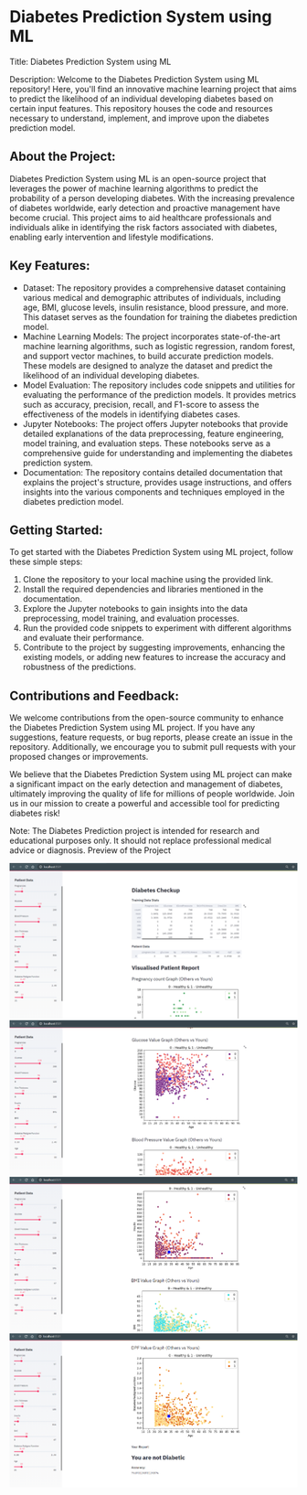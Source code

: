 # Diabetes Prediction System using ML
Title: Diabetes Prediction System using ML


Description:
Welcome to the Diabetes Prediction System using ML repository! Here, you'll find an innovative machine learning project that aims to predict the likelihood of an individual developing diabetes based on certain input features. This repository houses the code and resources necessary to understand, implement, and improve upon the diabetes prediction model.

## About the Project:
Diabetes Prediction System using ML is an open-source project that leverages the power of machine learning algorithms to predict the probability of a person developing diabetes. With the increasing prevalence of diabetes worldwide, early detection and proactive management have become crucial. This project aims to aid healthcare professionals and individuals alike in identifying the risk factors associated with diabetes, enabling early intervention and lifestyle modifications.

## Key Features:
- Dataset: The repository provides a comprehensive dataset containing various medical and demographic attributes of individuals, including age, BMI, glucose levels, insulin resistance, blood pressure, and more. This dataset serves as the foundation for training the diabetes prediction model.
- Machine Learning Models: The project incorporates state-of-the-art machine learning algorithms, such as logistic regression, random forest, and support vector machines, to build accurate prediction models. These models are designed to analyze the dataset and predict the likelihood of an individual developing diabetes.
- Model Evaluation: The repository includes code snippets and utilities for evaluating the performance of the prediction models. It provides metrics such as accuracy, precision, recall, and F1-score to assess the effectiveness of the models in identifying diabetes cases.
- Jupyter Notebooks: The project offers Jupyter notebooks that provide detailed explanations of the data preprocessing, feature engineering, model training, and evaluation steps. These notebooks serve as a comprehensive guide for understanding and implementing the diabetes prediction system.
- Documentation: The repository contains detailed documentation that explains the project's structure, provides usage instructions, and offers insights into the various components and techniques employed in the diabetes prediction model.

## Getting Started:
To get started with the Diabetes Prediction System using ML project, follow these simple steps:
1. Clone the repository to your local machine using the provided link.
2. Install the required dependencies and libraries mentioned in the documentation.
3. Explore the Jupyter notebooks to gain insights into the data preprocessing, model training, and evaluation processes.
4. Run the provided code snippets to experiment with different algorithms and evaluate their performance.
5. Contribute to the project by suggesting improvements, enhancing the existing models, or adding new features to increase the accuracy and robustness of the predictions.

## Contributions and Feedback:
We welcome contributions from the open-source community to enhance the Diabetes Prediction System using ML project. If you have any suggestions, feature requests, or bug reports, please create an issue in the repository. Additionally, we encourage you to submit pull requests with your proposed changes or improvements.

We believe that the Diabetes Prediction System using ML project can make a significant impact on the early detection and management of diabetes, ultimately improving the quality of life for millions of people worldwide. Join us in our mission to create a powerful and accessible tool for predicting diabetes risk!

Note: The Diabetes Prediction project is intended for research and educational purposes only. It should not replace professional medical advice or diagnosis.
Preview of the Project

![](images/1.PNG)
![](images/2.PNG)
![](images/3.PNG)
![](images/4.PNG)

